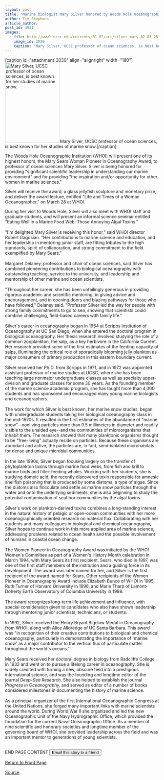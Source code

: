```yaml
---
layout: post
title: "Marine biologist Mary Silver honored by Woods Hole Oceanographic Institution"
author: Tim Stephens
article_author: 
post_id: 3031
images:
  - file: http://www1.ucsc.edu/currents/01-02/art/silver_mary.02-03-25.180.jpg
    image_id: 3030
    caption: "Mary Silver, UCSC professor of ocean sciences, is best known for her studies of marine snow."
---
```


[caption id="attachment_3030" align="alignright" width="180"]<a href="http://dev-ucsc-news.pantheonsite.io/wp-content/uploads/2002/03/silver_mary.02-03-25.180.jpg"><img class="size-full wp-image-3030" src="http://dev-ucsc-news.pantheonsite.io/wp-content/uploads/2002/03/silver_mary.02-03-25.180.jpg" alt="Mary Silver, UCSC professor of ocean sciences, is best known for her studies of marine snow." width="180" height="262" /></a>Mary Silver, UCSC professor of ocean sciences, is best known for her studies of marine snow.[/caption]
<p>
  The Woods Hole Oceanographic Institution (WHOI) will present one of its highest honors, the Mary Sears Woman Pioneer in Oceanography Award, to professor of ocean sciences Mary Silver. Silver is being honored for providing "significant scientific leadership in understanding our marine environment" and for providing "the inspiration and/or opportunity for other women in marine sciences."
</p>Silver will receive the award, a glass jellyfish sculpture and monetary prize, and deliver the award lecture, entitled "Life and Times of a Woman Oceanographer," on March 28 at WHOI.
<p>
  During her visit to Woods Hole, Silver will also meet with WHOI staff and graduate students, and will present an informal science seminar entitled "Eating Well in a Marine Food Web: Those Annoying Algal Toxins."<br>
  <br>
  "I'm delighted Mary Silver is receiving this honor," said WHOI director Robert Gagosian. "Her contributions to marine science and education, and her leadership in mentoring junior staff, are fitting tributes to the high standards, spirit of collaboration, and strong commitment to the field exemplified by Mary Sears."<br>
  <br>
  Margaret Delaney, professor and chair of ocean sciences, said Silver has combined pioneering contributions to biological oceanography with outstanding teaching, service to the university, and leadership and mentorship of other marine and ocean scientists.<br>
  <br>
  "Throughout her career, she has been unfailingly generous in providing rigorous academic and scientific mentoring, in giving advice and encouragement, and in opening doors and blazing pathways for those who have followed," Delaney said. "Professor Silver led the way for people with strong family commitments to go to sea, showing that scientists could combine challenging, field-based careers with family life."<br>
  <br>
  Silver's career in oceanography began in 1964 at Scripps Institution of Oceanography at UC San Diego, when she entered the doctoral program in biological oceanography. Her thesis research involved studying the role of a common zooplankton, the salp, as a key herbivore in the California Current. Her research provided some of the first estimates of the feeding capacity of salps, illuminating the critical role of sporadically blooming jelly plankton as major consumers of primary production in this eastern boundary current.<br>
  <br>
  Silver received her Ph.D. from Scripps in 1971, and in 1972 was appointed assistant professor of marine studies at UCSC, where she has been teaching large nonmajor undergraduate classes as well as specialty upper-division and graduate classes for some 30 years. As the founding member of the marine science academic program, she has taught more than 4,000 students and has sponsored and encouraged many young marine biologists and oceanographers.<br>
  <br>
  The work for which Silver is best known, her marine snow studies, began with undergraduate students taking her biological oceanography class in the mid-1970s. It resulted in the first estimates of the abundance of "marine snow"--nonliving particles more than 0.5 millimeters in diameter and readily visible to the unaided eye--and the communities of microorganisms that inhabit them. The research showed that many planktonic organisms thought to be "free-living" actually reside on particles. Because these organisms are abundant and active, the particles are, in fact, semi-isolated microhabitats for dense and unique microbial communities.<br>
  <br>
  In the late 1990s, Silver began focusing largely on the transfer of phytoplankton toxins through marine food webs, from fish and krill to marine birds and filter-feeding whales. Working with her students, she is studying domoic acid, the recently discovered toxin responsible for amnesic shellfish poisoning that is produced by some diatoms, a type of algae. Since the diatoms also flocculate and settle as marine snow particles through the water and onto the underlying sediments, she is also beginning to study the potential contamination of seafloor communities by the algal toxins.<br>
  <br>
  Silver's work on plankton-derived toxins combines a long-standing interest in the natural history of pelagic or open-ocean communities with her more oceanographically oriented research on material flux. Collaborating with her students and many colleagues in biological and chemical oceanography, Silver hopes to continue work in this more applied area of marine science, addressing problems related to ocean health and the possible involvement of humans in coastal ocean change.<br>
  <br>
  The Women Pioneer in Oceanography Award was initiated by the WHOI Women's Committee as part of a Women's History Month celebration in March 1994, with Mary Sears its first recipient. Sears, who died in 1997, was one of the first staff members of the institution and a guiding force in its development. The award was later named for her, and Silver is the first recipient of the award named for Sears. Other recipients of the Women Pioneer in Oceanography Award include Elizabeth Bunce of WHOI in 1995, Ruth Turner of Harvard University in 1996, and Marie Tharp of Lamont-Doherty Earth Observatory of Columbia University in 1999.<br>
  <br>
  The award recognizes long-term life achievement and influence, with special consideration given to candidates who also have shown leadership through mentoring junior scientists, technicians, or students.<br>
  <br>
  In 1992, Silver received the Henry Bryant Bigelow Medal in Oceanography from WHOI, along with Alice Alldredge of UC Santa Barbara. This award was "in recognition of their creative contributions to biological and chemical oceanography, particularly in demonstrating the importance of 'marine snow' as a major contributor to the vertical flux of particulate matter throughout the world's oceans."<br>
  <br>
  Mary Sears received her doctoral degree in biology from Radcliffe College in 1933 and went on to pursue a lifelong career in oceanography. She is widely credited with turning a new, obscure field into a prestigious international science, and was the founding and longtime editor of the journal <i>Deep-Sea Research.</i> She also helped to establish the journal <i>Progress in Oceanography,</i> and served as editor of a number of books considered milestones in documenting the history of marine science.<br>
  <br>
  As a principal organizer of the first International Oceanographic Congress at the United Nations, she forged many important links with marine scientists around the world. During World War II she organized and led the new Oceanographic Unit of the Navy Hydrographic Office, which provided the foundation for the current Naval Oceanographic Office. As a member of nine scientific and honorary societies and longtime member of the governing board of WHOI, she provided leadership across the field and was an important mentor to generations of young scientists.
</p>
<p>
  <br>
  END PAGE CONTENT <input name="t1" size="-1" type="hidden"> <input type="submit" value="Email this story to a friend">
</p>
<p>
  <a href="../../index.html">Return to Front Page</a> <img align="bottom" alt=" " border="0" height="1" src="../../images/trans.gif" width="385">
</p>
<p><a href="http://www1.ucsc.edu/currents/01-02/03-25/silver.html" title="Permalink to silver">Source</a></p>
